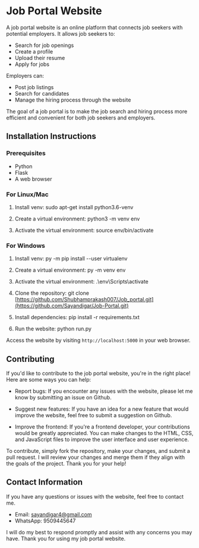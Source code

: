 # Job Portal Website

A job portal website is an online platform that connects job seekers with potential employers. It allows job seekers to:
- Search for job openings
- Create a profile
- Upload their resume
- Apply for jobs

Employers can:
- Post job listings
- Search for candidates
- Manage the hiring process through the website

The goal of a job portal is to make the job search and hiring process more efficient and convenient for both job seekers and employers.

## Installation Instructions
### Prerequisites
- Python
- Flask
- A web browser

### For Linux/Mac
1. Install venv:
sudo apt-get install python3.6-venv

2. Create a virtual environment:
python3 -m venv env

3. Activate the virtual environment:
source env/bin/activate

### For Windows
1. Install venv:
py -m pip install --user virtualenv


2. Create a virtual environment:
py -m venv env


3. Activate the virtual environment:
.\env\Scripts\activate


4. Clone the repository:
git clone [https://github.com/Shubhamprakash007/Job_portal.git](https://github.com/Sayandigar/Job-Portal.git)

5. Install dependencies:
pip install -r requirements.txt

6. Run the website:
python run.py

Access the website by visiting `http://localhost:5000` in your web browser.

## Contributing

If you'd like to contribute to the job portal website, you're in the right place! Here are some ways you can help:

- Report bugs: If you encounter any issues with the website, please let me know by submitting an issue on Github.

- Suggest new features: If you have an idea for a new feature that would improve the website, feel free to submit a suggestion on Github.

- Improve the frontend: If you're a frontend developer, your contributions would be greatly appreciated. You can make changes to the HTML, CSS, and JavaScript files to improve the user interface and user experience.

To contribute, simply fork the repository, make your changes, and submit a pull request. I will review your changes and merge them if they align with the goals of the project. Thank you for your help!


## Contact Information

If you have any questions or issues with the website, feel free to contact me.

- Email: sayandigar4@gmail.com
- WhatsApp: 9509445647

I will do my best to respond promptly and assist with any concerns you may have. Thank you for using my job portal website.

